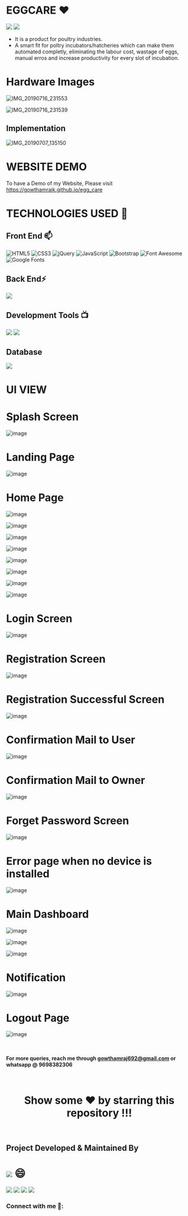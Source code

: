 # EGGCARE ❤️ 

![](https://img.shields.io/github/languages/count/gowthamrajk/egg_care)   ![](https://img.shields.io/github/languages/top/gowthamrajk/egg_care)

- It is a product for poultry industries. 
- A smart fit for poltry incubators/hatcheries which can make them automated completly, eliminating the labour cost, wastage of eggs, manual erros and increase productivity for every slot of incubation.

# Hardware Images

![IMG_20190716_231553](https://user-images.githubusercontent.com/43011442/124151982-ba527f00-dab0-11eb-85cc-ca347dc9f23a.jpg)

![IMG_20190716_231539](https://user-images.githubusercontent.com/43011442/124152053-cd654f00-dab0-11eb-95fb-b41874a6c9c6.jpg)


## Implementation 

![IMG_20190707_135150](https://user-images.githubusercontent.com/43011442/124152339-0ef5fa00-dab1-11eb-8c93-62920ba181c1.JPG)


# WEBSITE DEMO

To have a Demo of my Website, Please visit https://gowthamrajk.github.io/egg_care

# TECHNOLOGIES USED 📌

## Front End 📫

![HTML5](https://img.shields.io/static/v1?style=for-the-badge&message=HTML5&color=E34F26&logo=HTML5&logoColor=FFFFFF&label=)
![CSS3](https://img.shields.io/static/v1?style=for-the-badge&message=CSS3&color=1572B6&logo=CSS3&logoColor=FFFFFF&label=)
![jQuery](https://img.shields.io/static/v1?style=for-the-badge&message=jQuery&color=0769AD&logo=jQuery&logoColor=FFFFFF&label=)
![JavaScript](https://img.shields.io/static/v1?style=for-the-badge&message=JavaScript&color=222222&logo=JavaScript&logoColor=F7DF1E&label=)
![Bootstrap](https://img.shields.io/static/v1?style=for-the-badge&message=Bootstrap&color=7952B3&logo=Bootstrap&logoColor=FFFFFF&label=)
![Font Awesome](https://img.shields.io/static/v1?style=for-the-badge&message=Font+Awesome&color=339AF0&logo=Font+Awesome&logoColor=FFFFFF&label=)
![Google Fonts](https://img.shields.io/static/v1?style=for-the-badge&message=Google+Fonts&color=4285F4&logo=Google+Fonts&logoColor=FFFFFF&label=)

## Back End⚡

![](https://img.shields.io/static/v1?style=for-the-badge&message=Firebase&color=222222&logo=Firebase&logoColor=FFCA28&label=)

## Development Tools 📺

![](https://img.shields.io/static/v1?style=for-the-badge&message=Sublime+Text&color=222222&logo=Sublime+Text&logoColor=FF9800&label=)
![](https://img.shields.io/static/v1?style=for-the-badge&message=Visual+Studio+Code&color=007ACC&logo=Visual+Studio+Code&logoColor=FFFFFF&label=)

## Database

![](https://img.shields.io/static/v1?style=for-the-badge&message=Firebase&color=222222&logo=Firebase&logoColor=FFCA28&label=)


# UI VIEW

# Splash Screen

![image](https://user-images.githubusercontent.com/43011442/115151274-c8842800-a089-11eb-88ce-2f7c266476a7.png)

# Landing Page

![image](https://user-images.githubusercontent.com/43011442/115151340-17ca5880-a08a-11eb-850e-0e77790c7a4a.png)

# Home Page

![image](https://user-images.githubusercontent.com/43011442/115151369-32043680-a08a-11eb-907e-4151adce436d.png)

![image](https://user-images.githubusercontent.com/43011442/115151390-46e0ca00-a08a-11eb-809e-d9891f607842.png)

![image](https://user-images.githubusercontent.com/43011442/115151407-5829d680-a08a-11eb-812b-13a819042a61.png)

![image](https://user-images.githubusercontent.com/43011442/115151426-6677f280-a08a-11eb-9aea-7729412789ec.png)

![image](https://user-images.githubusercontent.com/43011442/115151431-71328780-a08a-11eb-8bc0-940b2708bedc.png)

![image](https://user-images.githubusercontent.com/43011442/115151456-8c04fc00-a08a-11eb-9419-edb2164bc2a3.png)

![image](https://user-images.githubusercontent.com/43011442/115151468-9d4e0880-a08a-11eb-97c4-397f2f39dcfd.png)

![image](https://user-images.githubusercontent.com/43011442/115151479-ae971500-a08a-11eb-82bf-008d189c5041.png)

# Login Screen

![image](https://user-images.githubusercontent.com/43011442/115151499-c1114e80-a08a-11eb-9b5e-210efa538d9e.png)

# Registration Screen

![image](https://user-images.githubusercontent.com/43011442/115151517-cd95a700-a08a-11eb-8efa-b982fa8e05e1.png)

# Registration Successful Screen

![image](https://user-images.githubusercontent.com/43011442/115151561-fe75dc00-a08a-11eb-86a8-f19086f6a772.png)

# Confirmation Mail to User

![image](https://user-images.githubusercontent.com/43011442/115153133-0f761b80-a092-11eb-81d6-cd78fc2f8246.png)

# Confirmation Mail to Owner

![image](https://user-images.githubusercontent.com/43011442/115153160-3fbdba00-a092-11eb-8f0f-e7ec6d789c57.png)

# Forget Password Screen

![image](https://user-images.githubusercontent.com/43011442/115151569-06ce1700-a08b-11eb-949c-e914640e164f.png)

# Error page when no device is installed

![image](https://user-images.githubusercontent.com/43011442/115153006-59123680-a091-11eb-9203-b97918238d5a.png)

# Main Dashboard

![image](https://user-images.githubusercontent.com/43011442/115152894-cec9d280-a090-11eb-92b4-17401a017583.png)

![image](https://user-images.githubusercontent.com/43011442/115152911-dbe6c180-a090-11eb-8073-87eeea968076.png)

![image](https://user-images.githubusercontent.com/43011442/115152916-e608c000-a090-11eb-91ea-abc91d4458a0.png)

# Notification

![image](https://user-images.githubusercontent.com/43011442/115152922-f15beb80-a090-11eb-8002-543933ca2aa0.png)

# Logout Page

![image](https://user-images.githubusercontent.com/43011442/115152932-00429e00-a091-11eb-9dcc-f3881506068c.png)


<br><br>
**For more queries, reach me through gowthamraj692@gmail.com or whatsapp @ 9698382306**

<br>
<div align="center">

# Show some ❤️ by starring this repository !!!

</div>
  
<br>

## Project Developed & Maintained By 

# ![](https://img.shields.io/static/v1?style=for-the-badge&message=Gowthamraj+K&color=007396&label=) 😄

![](https://img.shields.io/static/v1?style=for-the-badge&message=Fullstack+Web+Developer&color=0b3d36&label=)  ![](https://img.shields.io/static/v1?style=for-the-badge&message=UI+Designer&color=d92323&label=) ![](https://img.shields.io/static/v1?style=for-the-badge&message=Learning+new+things&color=0c0c4f&label=)  ![](https://img.shields.io/static/v1?style=for-the-badge&message=Design+Thinker&color=0b3d17&label=) 

### Connect with me 👋:

